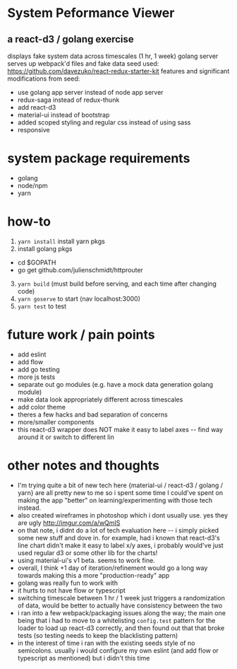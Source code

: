 # System Peformance Viewer
## a react-d3 / golang exercise
displays fake system data across timescales (1 hr, 1 week)
golang server serves up webpack'd files and fake data
seed used: https://github.com/davezuko/react-redux-starter-kit
features and significant modifications from seed:
* use golang app server instead of node app server
* redux-saga instead of redux-thunk
* add react-d3
* material-ui instead of bootstrap
* added scoped styling and regular css instead of using sass
* responsive

# system package requirements
* golang
* node/npm
* yarn

# how-to
1. `yarn install` install yarn pkgs
2. install golang pkgs
* cd $GOPATH
* go get github.com/julienschmidt/httprouter
3. `yarn build` (must build before serving, and each time after changing code)
4. `yarn goserve` to start (nav localhost:3000)
5. `yarn test` to test

# future work / pain points
* add eslint
* add flow
* add go testing
* more js tests
* separate out go modules (e.g. have a mock data generation golang module)
* make data look appropriately different across timescales
* add color theme
* theres a few hacks and bad separation of concerns
* more/smaller components
* this react-d3 wrapper does NOT make it easy to label axes -- find way around it or switch to different lin

# other notes and thoughts
* I'm trying quite a bit of new tech here {material-ui / react-d3 / golang / yarn} are all pretty new to me so i spent some time I could've spent on making the app "better" on learning/experimenting with those tech instead.
* also created wireframes in photoshop which i dont usually use. yes they are ugly http://imgur.com/a/wQmIS
* on that note, i didnt do a lot of tech evaluation here -- i simply picked some new stuff and dove in. for example, had i known that react-d3's line chart didn't make it easy to label x/y axes, i probably would've just used regular d3 or some other lib for the charts!
* using material-ui's v1 beta. seems to work fine.
* overall, I think +1 day of iteration/refinement would go a long way towards making this a more "production-ready" app
* golang was really fun to work with
* it hurts to not have flow or typescript
* switching timescale between 1 hr / 1 week just triggers a randomization of data, would be better to actually have consistency between the two
* i ran into a few webpack/packaging issues along the way; the main one being that i had to move to a whitelisting `config.test` pattern for the loader to load up react-d3 correctly, and then found out that that broke tests (so testing needs to keep the blacklisting pattern)
* in the interest of time i ran with the existing seeds style of no semicolons. usually i would configure my own eslint (and add flow or typescript as mentioned) but i didn't this time
